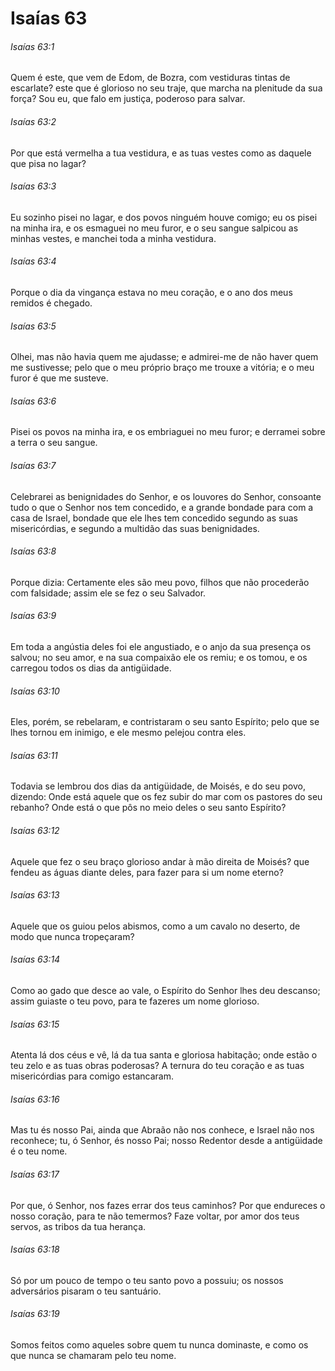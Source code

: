 # Isaías 63

###### Isaías 63:1

Quem é este, que vem de Edom, de Bozra, com vestiduras tintas de escarlate? este que é glorioso no seu traje, que marcha na plenitude da sua força? Sou eu, que falo em justiça, poderoso para salvar.

###### Isaías 63:2

Por que está vermelha a tua vestidura, e as tuas vestes como as daquele que pisa no lagar?

###### Isaías 63:3

Eu sozinho pisei no lagar, e dos povos ninguém houve comigo; eu os pisei na minha ira, e os esmaguei no meu furor, e o seu sangue salpicou as minhas vestes, e manchei toda a minha vestidura.

###### Isaías 63:4

Porque o dia da vingança estava no meu coração, e o ano dos meus remidos é chegado.

###### Isaías 63:5

Olhei, mas não havia quem me ajudasse; e admirei-me de não haver quem me sustivesse; pelo que o meu próprio braço me trouxe a vitória; e o meu furor é que me susteve.

###### Isaías 63:6

Pisei os povos na minha ira, e os embriaguei no meu furor; e derramei sobre a terra o seu sangue.

###### Isaías 63:7

Celebrarei as benignidades do Senhor, e os louvores do Senhor, consoante tudo o que o Senhor nos tem concedido, e a grande bondade para com a casa de Israel, bondade que ele lhes tem concedido segundo as suas misericórdias, e segundo a multidão das suas benignidades.

###### Isaías 63:8

Porque dizia: Certamente eles são meu povo, filhos que não procederão com falsidade; assim ele se fez o seu Salvador.

###### Isaías 63:9

Em toda a angústia deles foi ele angustiado, e o anjo da sua presença os salvou; no seu amor, e na sua compaixão ele os remiu; e os tomou, e os carregou todos os dias da antigüidade.

###### Isaías 63:10

Eles, porém, se rebelaram, e contristaram o seu santo Espírito; pelo que se lhes tornou em inimigo, e ele mesmo pelejou contra eles.

###### Isaías 63:11

Todavia se lembrou dos dias da antigüidade, de Moisés, e do seu povo, dizendo: Onde está aquele que os fez subir do mar com os pastores do seu rebanho? Onde está o que pôs no meio deles o seu santo Espírito?

###### Isaías 63:12

Aquele que fez o seu braço glorioso andar à mão direita de Moisés? que fendeu as águas diante deles, para fazer para si um nome eterno?

###### Isaías 63:13

Aquele que os guiou pelos abismos, como a um cavalo no deserto, de modo que nunca tropeçaram?

###### Isaías 63:14

Como ao gado que desce ao vale, o Espírito do Senhor lhes deu descanso; assim guiaste o teu povo, para te fazeres um nome glorioso.

###### Isaías 63:15

Atenta lá dos céus e vê, lá da tua santa e gloriosa habitação; onde estão o teu zelo e as tuas obras poderosas? A ternura do teu coração e as tuas misericórdias para comigo estancaram.

###### Isaías 63:16

Mas tu és nosso Pai, ainda que Abraão não nos conhece, e Israel não nos reconhece; tu, ó Senhor, és nosso Pai; nosso Redentor desde a antigüidade é o teu nome.

###### Isaías 63:17

Por que, ó Senhor, nos fazes errar dos teus caminhos? Por que endureces o nosso coração, para te não temermos? Faze voltar, por amor dos teus servos, as tribos da tua herança.

###### Isaías 63:18

Só por um pouco de tempo o teu santo povo a possuiu; os nossos adversários pisaram o teu santuário.

###### Isaías 63:19

Somos feitos como aqueles sobre quem tu nunca dominaste, e como os que nunca se chamaram pelo teu nome.

